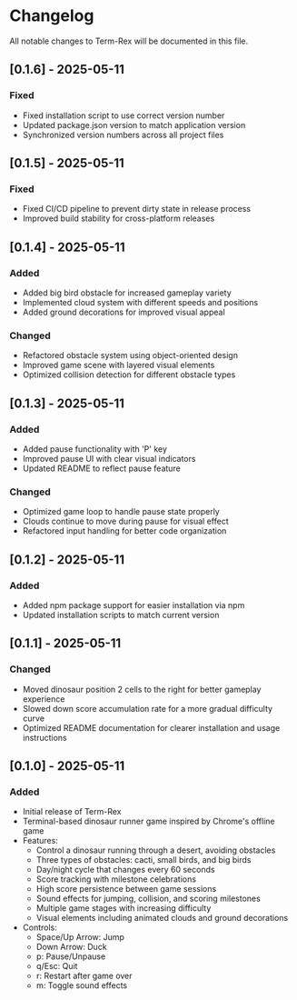 # Changelog

All notable changes to Term-Rex will be documented in this file.

## [0.1.6] - 2025-05-11

### Fixed
- Fixed installation script to use correct version number
- Updated package.json version to match application version
- Synchronized version numbers across all project files

## [0.1.5] - 2025-05-11

### Fixed
- Fixed CI/CD pipeline to prevent dirty state in release process
- Improved build stability for cross-platform releases

## [0.1.4] - 2025-05-11

### Added
- Added big bird obstacle for increased gameplay variety
- Implemented cloud system with different speeds and positions
- Added ground decorations for improved visual appeal

### Changed
- Refactored obstacle system using object-oriented design
- Improved game scene with layered visual elements
- Optimized collision detection for different obstacle types

## [0.1.3] - 2025-05-11

### Added
- Added pause functionality with 'P' key
- Improved pause UI with clear visual indicators
- Updated README to reflect pause feature

### Changed
- Optimized game loop to handle pause state properly
- Clouds continue to move during pause for visual effect
- Refactored input handling for better code organization

## [0.1.2] - 2025-05-11

### Added
- Added npm package support for easier installation via npm
- Updated installation scripts to match current version

## [0.1.1] - 2025-05-11

### Changed
- Moved dinosaur position 2 cells to the right for better gameplay experience
- Slowed down score accumulation rate for a more gradual difficulty curve
- Optimized README documentation for clearer installation and usage instructions

## [0.1.0] - 2025-05-11

### Added
- Initial release of Term-Rex
- Terminal-based dinosaur runner game inspired by Chrome's offline game
- Features:
  - Control a dinosaur running through a desert, avoiding obstacles
  - Three types of obstacles: cacti, small birds, and big birds
  - Day/night cycle that changes every 60 seconds
  - Score tracking with milestone celebrations
  - High score persistence between game sessions
  - Sound effects for jumping, collision, and scoring milestones
  - Multiple game stages with increasing difficulty
  - Visual elements including animated clouds and ground decorations
- Controls:
  - Space/Up Arrow: Jump
  - Down Arrow: Duck
  - p: Pause/Unpause
  - q/Esc: Quit
  - r: Restart after game over
  - m: Toggle sound effects
